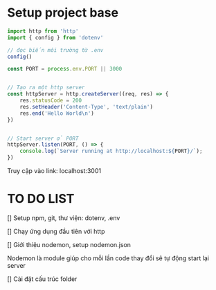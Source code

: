 # Setup project base

```js
import http from 'http'
import { config } from 'dotenv'

// đọc biến môi trường từ .env
config()

const PORT = process.env.PORT || 3000


// Tạo ra một http server
const httpServer = http.createServer((req, res) => {
    res.statusCode = 200
    res.setHeader('Content-Type', 'text/plain')
    res.end('Hello World\n')
})


// Start server ở PORT
httpServer.listen(PORT, () => {
    console.log(`Server running at http://localhost:${PORT}/`);
})
```

Truy cập vào link: localhost:3001

# TO DO LIST

[] Setup npm, git, thư viện: dotenv, .env

[] Chạy ứng dụng đầu tiên với http

[] Giới thiệu nodemon, setup nodemon.json

Nodemon là module giúp cho mỗi lần code thay đổi sẽ tự động start lại server

[] Cài đặt cấu trúc folder
